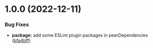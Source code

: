 # 1.0.0 (2022-12-11)


### Bug Fixes

* **package:** add some ESLint plugin packages in peerDependencies ([bfa4bff](https://github.com/kubosho/eslint-config/commit/bfa4bff302f8af5cf2246fc50b9d4f0971159d10))
